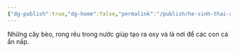 ```yaml
---
{"dg-publish":true,"dg-home":false,"permalink":"/publish/he-sinh-thai-ao-ca/cay-co-trong-ao/","dgPassFrontmatter":true,"noteIcon":"","created":"2025-01-01T22:44:40.413+07:00","updated":"2025-01-01T22:45:41.198+07:00"}
---
```


Những cây bèo, rong rêu trong nước giúp tạo ra oxy và là nơi để các con cá ẩn nấp.